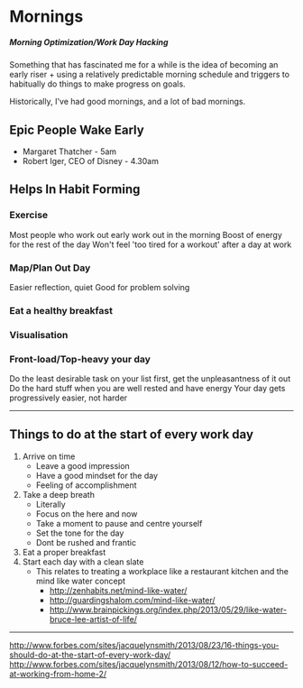 # Mornings
##### Morning Optimization/Work Day Hacking

Something that has fascinated me for a while is the idea of becoming an early riser + using a relatively predictable morning schedule and triggers to habitually do things to make progress on goals.

Historically, I've had good mornings, and a lot of bad mornings.


## Epic People Wake Early

- Margaret Thatcher - 5am
- Robert Iger, CEO of Disney - 4.30am

## Helps In Habit Forming

### Exercise
Most people who work out early work out in the morning
Boost of energy for the rest of the day
Won't feel 'too tired for a workout' after a day at work

### Map/Plan Out Day
Easier reflection, quiet
Good for problem solving

### Eat a healthy breakfast

### Visualisation

### Front-load/Top-heavy your day
Do the least desirable task on your list first, get the unpleasantness of it out
Do the hard stuff when you are well rested and have energy
Your day gets progressively easier, not harder

----

## Things to do at the start of every work day
1. Arrive on time 
	- Leave a good impression
	- Have a good mindset for the day
	- Feeling of accomplishment
2. Take a deep breath 
	- Literally
	- Focus on the here and now
	- Take a moment to pause and centre yourself
	- Set the tone for the day
	- Dont be rushed and frantic
3. Eat a proper breakfast
4. Start each day with a clean slate
	- This relates to treating a workplace like a restaurant kitchen and the mind like water concept
		- http://zenhabits.net/mind-like-water/
		- http://guardingshalom.com/mind-like-water/
		- http://www.brainpickings.org/index.php/2013/05/29/like-water-bruce-lee-artist-of-life/


		

----
		
http://www.forbes.com/sites/jacquelynsmith/2013/08/23/16-things-you-should-do-at-the-start-of-every-work-day/
http://www.forbes.com/sites/jacquelynsmith/2013/08/12/how-to-succeed-at-working-from-home-2/